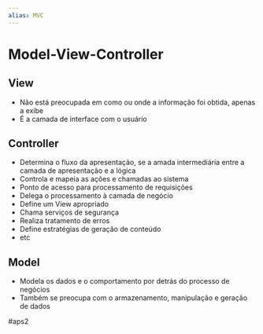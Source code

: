 ```yaml
---
alias: MVC
---
```


# Model-View-Controller

## View

- Não está preocupada em como ou onde a informação foi obtida, apenas a exibe
- É a camada de interface com o usuário

## Controller

- Determina o fluxo da apresentação, se a amada intermediária entre a camada de apresentação e a lógica
- Controla e mapeia as ações e chamadas ao sistema
- Ponto de acesso para processamento de requisições
- Delega o processamento à camada de negócio
- Define um View apropriado
- Chama serviços de segurança
- Realiza tratamento de erros
- Define estratégias de geração de conteúdo
- etc

## Model

- Modela os dados e o comportamento por detrás  do processo de negócios
- Também se preocupa com o armazenamento, manipulação e geração de dados


#aps2

